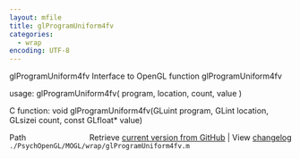 ```yaml
---
layout: mfile
title: glProgramUniform4fv
categories:
  - wrap
encoding: UTF-8
---
```


glProgramUniform4fv  Interface to OpenGL function glProgramUniform4fv  

usage:  glProgramUniform4fv( program, location, count, value )  

C function:  void glProgramUniform4fv(GLuint program, GLint location, GLsizei count, const GLfloat\* value)  


<div class="code_header" style="text-align:right;">
  <span style="float:left;">Path&nbsp;&nbsp;</span> <span class="counter">Retrieve <a href=
  "https://raw.github.com/Psychtoolbox-3/Psychtoolbox-3/beta/./PsychOpenGL/MOGL/wrap/glProgramUniform4fv.m">current version from GitHub</a> | View <a href=
  "https://github.com/Psychtoolbox-3/Psychtoolbox-3/commits/beta/./PsychOpenGL/MOGL/wrap/glProgramUniform4fv.m">changelog</a></span>
</div>
<div class="code">
  <code>./PsychOpenGL/MOGL/wrap/glProgramUniform4fv.m</code>
</div>
